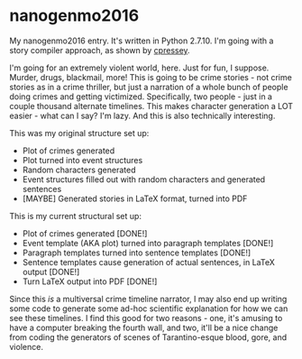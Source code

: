 # nanogenmo2016
My nanogenmo2016 entry. It's written in Python 2.7.10. I'm going with a story compiler approach, as shown by [cpressey](https://gist.github.com/cpressey/6324fff6ef0dfdf69b96).

I'm going for an extremely violent world, here. Just for fun, I suppose. Murder, drugs, blackmail, more!
This is going to be crime stories - not crime stories as in a crime thriller, but just a narration of a whole bunch of people doing crimes and getting victimized. Specifically, two people - just in a couple thousand alternate timelines. This makes character generation a LOT easier - what can I say? I'm lazy. And this is also technically interesting.

This was my original structure set up:
- Plot of crimes generated
- Plot turned into event structures
- Random characters generated
- Event structures filled out with random characters and generated sentences
- [MAYBE] Generated stories in LaTeX format, turned into PDF

This is my current structural set up:
- Plot of crimes generated [DONE!]
- Event template (AKA plot) turned into paragraph templates [DONE!]
- Paragraph templates turned into sentence templates [DONE!]
- Sentence templates cause generation of actual sentences, in LaTeX output [DONE!]
- Turn LaTeX output into PDF [DONE!]

Since this _is_ a multiversal crime timeline narrator, I may also end up writing some code to generate some ad-hoc scientific explanation for how we can see these timelines. I find this good for two reasons - one, it's amusing to have a computer breaking the fourth wall, and two, it'll be a nice change from coding the generators of scenes of Tarantino-esque blood, gore, and violence.
